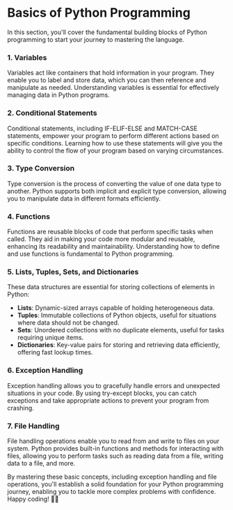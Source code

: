# Basics of Python Programming

In this section, you'll cover the fundamental building blocks of Python programming to start your journey to mastering the language.

### 1. Variables

Variables act like containers that hold information in your program. They enable you to label and store data, which you can then reference and manipulate as needed. Understanding variables is essential for effectively managing data in Python programs.

### 2. Conditional Statements

Conditional statements, including IF-ELIF-ELSE and MATCH-CASE statements, empower your program to perform different actions based on specific conditions. Learning how to use these statements will give you the ability to control the flow of your program based on varying circumstances.

### 3. Type Conversion

Type conversion is the process of converting the value of one data type to another. Python supports both implicit and explicit type conversion, allowing you to manipulate data in different formats efficiently.

### 4. Functions

Functions are reusable blocks of code that perform specific tasks when called. They aid in making your code more modular and reusable, enhancing its readability and maintainability. Understanding how to define and use functions is fundamental to Python programming.

### 5. Lists, Tuples, Sets, and Dictionaries

These data structures are essential for storing collections of elements in Python:

- **Lists**: Dynamic-sized arrays capable of holding heterogeneous data.
- **Tuples**: Immutable collections of Python objects, useful for situations where data should not be changed.
- **Sets**: Unordered collections with no duplicate elements, useful for tasks requiring unique items.
- **Dictionaries**: Key-value pairs for storing and retrieving data efficiently, offering fast lookup times.

### 6. Exception Handling

Exception handling allows you to gracefully handle errors and unexpected situations in your code. By using try-except blocks, you can catch exceptions and take appropriate actions to prevent your program from crashing.

### 7. File Handling

File handling operations enable you to read from and write to files on your system. Python provides built-in functions and methods for interacting with files, allowing you to perform tasks such as reading data from a file, writing data to a file, and more.

By mastering these basic concepts, including exception handling and file operations, you'll establish a solid foundation for your Python programming journey, enabling you to tackle more complex problems with confidence. Happy coding! 🐍✨
